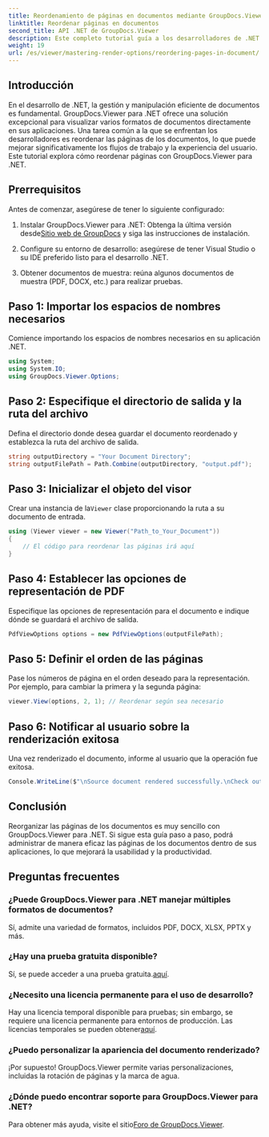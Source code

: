 ```yaml
---
title: Reordenamiento de páginas en documentos mediante GroupDocs.Viewer para .NET
linktitle: Reordenar páginas en documentos
second_title: API .NET de GroupDocs.Viewer
description: Este completo tutorial guía a los desarrolladores de .NET a través del proceso de reorganización de páginas en varios formatos de documentos utilizando GroupDocs.Viewer para .NET.
weight: 19
url: /es/viewer/mastering-render-options/reordering-pages-in-document/
---
```

## Introducción

En el desarrollo de .NET, la gestión y manipulación eficiente de documentos es fundamental. GroupDocs.Viewer para .NET ofrece una solución excepcional para visualizar varios formatos de documentos directamente en sus aplicaciones. Una tarea común a la que se enfrentan los desarrolladores es reordenar las páginas de los documentos, lo que puede mejorar significativamente los flujos de trabajo y la experiencia del usuario. Este tutorial explora cómo reordenar páginas con GroupDocs.Viewer para .NET.

## Prerrequisitos

Antes de comenzar, asegúrese de tener lo siguiente configurado:

1.  Instalar GroupDocs.Viewer para .NET: Obtenga la última versión desde[Sitio web de GroupDocs](https://releases.groupdocs.com/viewer/net/) y siga las instrucciones de instalación.
   
2. Configure su entorno de desarrollo: asegúrese de tener Visual Studio o su IDE preferido listo para el desarrollo .NET.

3. Obtener documentos de muestra: reúna algunos documentos de muestra (PDF, DOCX, etc.) para realizar pruebas.

## Paso 1: Importar los espacios de nombres necesarios

Comience importando los espacios de nombres necesarios en su aplicación .NET.

```csharp
using System;
using System.IO;
using GroupDocs.Viewer.Options;
```

## Paso 2: Especifique el directorio de salida y la ruta del archivo

Defina el directorio donde desea guardar el documento reordenado y establezca la ruta del archivo de salida.

```csharp
string outputDirectory = "Your Document Directory";
string outputFilePath = Path.Combine(outputDirectory, "output.pdf");
```

## Paso 3: Inicializar el objeto del visor

 Crear una instancia de la`Viewer` clase proporcionando la ruta a su documento de entrada.

```csharp
using (Viewer viewer = new Viewer("Path_to_Your_Document"))
{
    // El código para reordenar las páginas irá aquí
}
```

## Paso 4: Establecer las opciones de representación de PDF

Especifique las opciones de representación para el documento e indique dónde se guardará el archivo de salida.

```csharp
PdfViewOptions options = new PdfViewOptions(outputFilePath);
```

## Paso 5: Definir el orden de las páginas

Pase los números de página en el orden deseado para la representación. Por ejemplo, para cambiar la primera y la segunda página:

```csharp
viewer.View(options, 2, 1); // Reordenar según sea necesario
```

## Paso 6: Notificar al usuario sobre la renderización exitosa

Una vez renderizado el documento, informe al usuario que la operación fue exitosa.

```csharp
Console.WriteLine($"\nSource document rendered successfully.\nCheck output in {outputDirectory}.");
```

## Conclusión

Reorganizar las páginas de los documentos es muy sencillo con GroupDocs.Viewer para .NET. Si sigue esta guía paso a paso, podrá administrar de manera eficaz las páginas de los documentos dentro de sus aplicaciones, lo que mejorará la usabilidad y la productividad.

## Preguntas frecuentes

### ¿Puede GroupDocs.Viewer para .NET manejar múltiples formatos de documentos?
Sí, admite una variedad de formatos, incluidos PDF, DOCX, XLSX, PPTX y más.

### ¿Hay una prueba gratuita disponible?
 Sí, se puede acceder a una prueba gratuita.[aquí](https://releases.groupdocs.com/).

### ¿Necesito una licencia permanente para el uso de desarrollo?
 Hay una licencia temporal disponible para pruebas; sin embargo, se requiere una licencia permanente para entornos de producción. Las licencias temporales se pueden obtener[aquí](https://purchase.groupdocs.com/temporary-license/).

### ¿Puedo personalizar la apariencia del documento renderizado?
¡Por supuesto! GroupDocs.Viewer permite varias personalizaciones, incluidas la rotación de páginas y la marca de agua.

### ¿Dónde puedo encontrar soporte para GroupDocs.Viewer para .NET?
 Para obtener más ayuda, visite el sitio[Foro de GroupDocs.Viewer](https://forum.groupdocs.com/c/viewer/9).